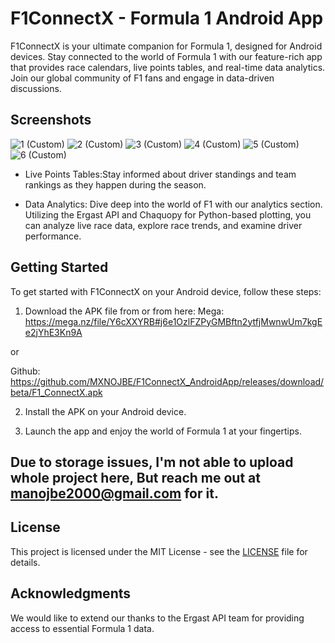# F1ConnectX - Formula 1 Android App

F1ConnectX is your ultimate companion for Formula 1, designed for Android devices. Stay connected to the world of Formula 1 with our feature-rich app that provides race calendars, live points tables, and real-time data analytics. Join our global community of F1 fans and engage in data-driven discussions.

## Screenshots
![1 (Custom)](https://github.com/MXNOJBE/F1ConnectX_AndroidApp/assets/71591667/fed583a4-984e-492d-8566-1d8cbc45bd4d)
![2 (Custom)](https://github.com/MXNOJBE/F1ConnectX_AndroidApp/assets/71591667/2e96c915-69a1-4f6e-82bc-967e2d9ff03a)
![3 (Custom)](https://github.com/MXNOJBE/F1ConnectX_AndroidApp/assets/71591667/d2a7d6ae-6bd3-4390-8cc1-8e8414defdc1)
![4 (Custom)](https://github.com/MXNOJBE/F1ConnectX_AndroidApp/assets/71591667/b312cdcc-a2d8-4972-8a9f-2f5d47cc3a8f)
![5 (Custom)](https://github.com/MXNOJBE/F1ConnectX_AndroidApp/assets/71591667/4cde036f-f253-48a9-b4e0-37136582873f)
![6 (Custom)](https://github.com/MXNOJBE/F1ConnectX_AndroidApp/assets/71591667/29a275de-aa16-4066-8a61-701946321deb)




- Live Points Tables:Stay informed about driver standings and team rankings as they happen during the season.

- Data Analytics: Dive deep into the world of F1 with our analytics section. Utilizing the Ergast API and Chaquopy for Python-based plotting, you can analyze live race data, explore race trends, and examine driver performance.

## Getting Started

To get started with F1ConnectX on your Android device, follow these steps:

1. Download the APK file from
 or from here:
Mega:  https://mega.nz/file/Y6cXXYRB#j6e1OzlFZPyGMBftn2ytfjMwnwUm7kgEe2jYhE3Kn9A

or

Github: https://github.com/MXNOJBE/F1ConnectX_AndroidApp/releases/download/beta/F1_ConnectX.apk

2. Install the APK on your Android device.

3. Launch the app and enjoy the world of Formula 1 at your fingertips.

## Due to storage issues, I'm not able to upload whole project here, But reach me out at manojbe2000@gmail.com for it.

## License

This project is licensed under the MIT License - see the [LICENSE](LICENSE) file for details.

## Acknowledgments

We would like to extend our thanks to the Ergast API team for providing access to essential Formula 1 data.

